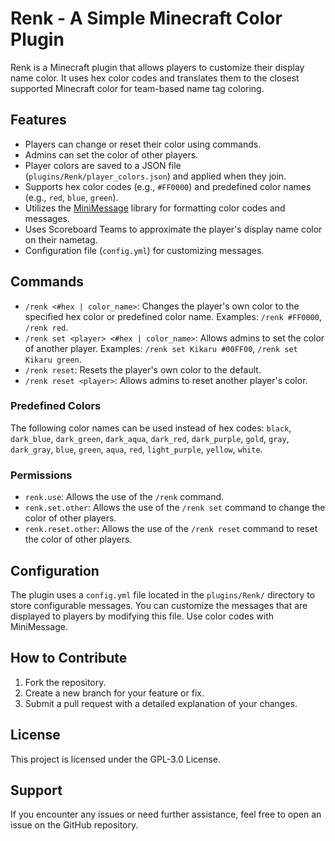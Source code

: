 # Renk - A Simple Minecraft Color Plugin

Renk is a Minecraft plugin that allows players to customize their display name color.  It uses hex color codes and translates them to the closest supported Minecraft color for team-based name tag coloring.

## Features

- Players can change or reset their color using commands.
- Admins can set the color of other players.
- Player colors are saved to a JSON file (`plugins/Renk/player_colors.json`) and applied when they join.
- Supports hex color codes (e.g., `#FF0000`) and predefined color names (e.g., `red`, `blue`, `green`).
- Utilizes the [MiniMessage](https://docs.advntr.dev/) library for formatting color codes and messages.
- Uses Scoreboard Teams to approximate the player's display name color on their nametag.
- Configuration file (`config.yml`) for customizing messages.

## Commands

- `/renk <#hex | color_name>`: Changes the player's own color to the specified hex color or predefined color name.  Examples: `/renk #FF0000`, `/renk red`.
- `/renk set <player> <#hex | color_name>`: Allows admins to set the color of another player. Examples: `/renk set Kikaru #00FF00`, `/renk set Kikaru green`.
- `/renk reset`: Resets the player's own color to the default.
- `/renk reset <player>`: Allows admins to reset another player's color.

### Predefined Colors
The following color names can be used instead of hex codes: `black`, `dark_blue`, `dark_green`, `dark_aqua`, `dark_red`, `dark_purple`, `gold`, `gray`, `dark_gray`, `blue`, `green`, `aqua`, `red`, `light_purple`, `yellow`, `white`.

### Permissions

- `renk.use`: Allows the use of the `/renk` command.
- `renk.set.other`: Allows the use of the `/renk set` command to change the color of other players.
- `renk.reset.other`: Allows the use of the `/renk reset` command to reset the color of other players.

## Configuration
The plugin uses a `config.yml` file located in the `plugins/Renk/` directory to store configurable messages.  You can customize the messages that are displayed to players by modifying this file.  Use color codes with MiniMessage.


## How to Contribute
1. Fork the repository.
2. Create a new branch for your feature or fix.
3. Submit a pull request with a detailed explanation of your changes.

## License
This project is licensed under the GPL-3.0 License.

## Support
If you encounter any issues or need further assistance, feel free to open an issue on the GitHub repository.
